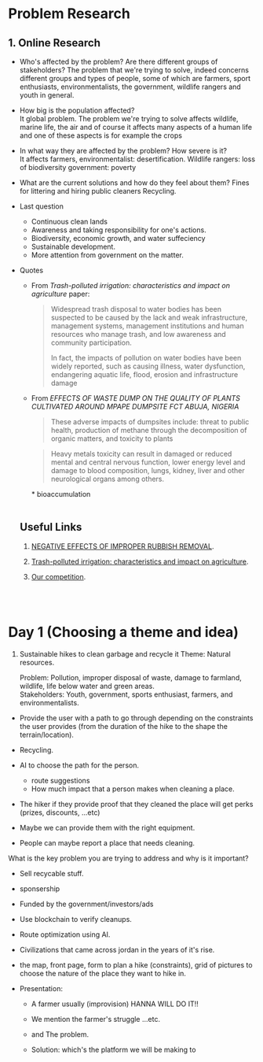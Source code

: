 # Problem Research  

## 1. Online Research  
* Who's affected by the problem? Are there different groups of stakeholders?
   The problem that we're trying to solve, indeed concerns different groups and types of people, some of which are farmers, sport enthusiasts, environmentalists, the government, wildlife rangers and youth in general.

* How big is the population affected?  
   It global problem.
   The problem we're trying to solve affects wildlife, marine life, the air and of course it affects many aspects of a human life and one of these aspects is for example the crops  

* In what way they are affected by the problem? How severe is it?  
  It affects farmers, environmentalist: desertification.
  Wildlife rangers: loss of biodiversity
  government: poverty
  
   
* What are the current solutions and how do they feel about them?
   Fines for littering and hiring public cleaners
   Recycling. 

* Last question
  * Continuous clean lands
  * Awareness and taking responsibility for one's actions.
  * Biodiversity, economic growth, and water suffeciency
  * Sustainable development.
  * More attention from government on the matter.

* Quotes 
  * From *Trash-polluted irrigation: characteristics and impact on
agriculture* paper:

    <blockquote>
    Widespread trash disposal to water bodies has been suspected to be caused by the lack and weak
    infrastructure, management systems, management institutions and human resources who manage trash, and low awareness and community participation.  

    In fact, the impacts of
    pollution on water bodies have been widely reported, such as causing illness, water dysfunction,
    endangering aquatic life, flood, erosion and infrastructure damage  
    </blockquote>

  * From *EFFECTS OF WASTE DUMP ON THE QUALITY OF PLANTS CULTIVATED AROUND MPAPE DUMPSITE FCT ABUJA, NIGERIA*
    <blockquote>
    These adverse impacts of dumpsites
    include: threat to public health, production of
    methane through the decomposition of organic
    matters, and toxicity to plants
    </blockquote>  
    <blockquote>
    Heavy metals toxicity can result
    in damaged or reduced mental and central
    nervous function, lower energy level and
    damage to blood composition, lungs, kidney,
    liver and other neurological organs among
    others.
    </blockquote>
    * bioaccumulation
     <br/><br/>

   ## Useful Links  
    1. <a href="https://skipthetip.com/10-negative-effects-of-improper-rubbish-removal/"> NEGATIVE EFFECTS OF IMPROPER RUBBISH REMOVAL</a>.  

    2. <a href="https://iopscience.iop.org/article/10.1088/1755-1315/148/1/012028/pdf">Trash-polluted irrigation: characteristics and impact on agriculture</a>.  

    3. <a href="https://www.cleantrails.org/join"> Our competition</a>.

    <br/><br/>

# Day 1 (Choosing a theme and idea)
1. Sustainable hikes to clean garbage and recycle it 
   Theme: Natural resources.

   Problem: Pollution, improper disposal of waste, damage to farmland, wildlife, life below water and green areas.  
   Stakeholders: Youth, government, sports enthusiast, farmers, and environmentalists.
* Provide the user with a path to go through depending on the constraints the user provides (from the duration of the hike to the shape the terrain/location).  

* Recycling.
* AI to choose the path for the person. 
  * route suggestions
  * How much impact that a person makes when cleaning a place.

* The hiker if they provide proof that they cleaned the place will get perks (prizes, discounts, ...etc)


* Maybe we can provide them with the right equipment.
* People can maybe report a place that needs cleaning.  


What is the key problem you are trying to address and why is it important?  


* Sell recycable stuff.
* sponsership
* Funded by the government/investors/ads

* Use blockchain to verify cleanups.
* Route optimization using AI.


* Civilizations that came across jordan in the years of it's rise.

* the map, front page, form to plan a hike (constraints), grid of pictures to choose the nature of the place they want to hike in.

* Presentation:
  * A farmer usually (improvision) HANNA WILL DO IT!!
  * We mention the farmer's struggle ...etc.
  * and The problem.
  
  * Solution: which's the platform we will be making to 
